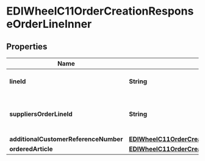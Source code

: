 

# EDIWheelC11OrderCreationResponseOrderLineInner


## Properties

| Name | Type | Description | Notes |
|------------ | ------------- | ------------- | -------------|
|**lineId** | **String** | Sequential line number ID. |  |
|**suppliersOrderLineId** | **String** | Sequential Suppliers Order LineID reference. |  [optional] |
|**additionalCustomerReferenceNumber** | [**EDIWheelC11OrderCreationResponseOrderLineInnerAdditionalCustomerReferenceNumber**](EDIWheelC11OrderCreationResponseOrderLineInnerAdditionalCustomerReferenceNumber.md) |  |  [optional] |
|**orderedArticle** | [**EDIWheelC11OrderCreationResponseOrderLineInnerOrderedArticle**](EDIWheelC11OrderCreationResponseOrderLineInnerOrderedArticle.md) |  |  |



